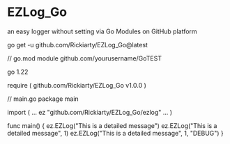 # EZLog_Go
an easy logger without setting via Go Modules on GitHub platform


go get -u github.com/Rickiarty/EZLog_Go@latest


// go.mod
module github.com/yourusername/GoTEST

go 1.22

require (
    github.com/Rickiarty/EZLog_Go v1.0.0
)


// main.go
package main

import (
    ...
    ez "github.com/Rickiarty/EZLog_Go/ezlog"
    ...
)

func main() {
	ez.EZLog("This is a detailed message")
	ez.EZLog("This is a detailed message", 1)
	ez.EZLog("This is a detailed message", 1, "DEBUG")
}